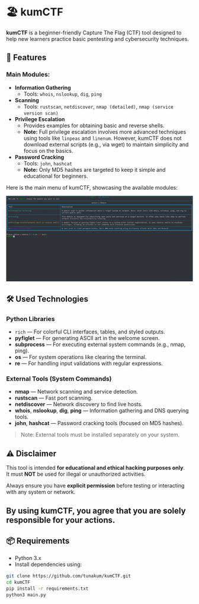 # 🏖 kumCTF

**kumCTF** is a beginner-friendly Capture The Flag (CTF) tool designed to help new learners practice basic pentesting and cybersecurity techniques.


## 🎯 Features

### Main Modules:
- **Information Gathering**
  - Tools: `whois`, `nslookup`, `dig`, `ping`
- **Scanning**
  - Tools: `rustscan`, `netdiscover`, `nmap (detailed)`, `nmap (service version scan)`
- **Privilege Escalation**
  - Provides examples for obtaining basic and reverse shells.
  - **Note:** Full privilege escalation involves more advanced techniques using tools like `linpeas` and `linenum`. However, kumCTF does not download external scripts (e.g., via wget) to maintain simplicity and focus on the basics.
- **Password Cracking**
  - Tools: `john`, `hashcat`
  - **Note:** Only MD5 hashes are targeted to keep it simple and educational for beginners.

Here is the main menu of kumCTF, showcasing the available modules:

![kumCTF Main Menu](https://github.com/tunakum/kumCTF/blob/a0895c87c272e3e1504d95e56734cc964b927be1/kumcftmainmenu.png)

## 🛠 Used Technologies

### Python Libraries
- `rich` — For colorful CLI interfaces, tables, and styled outputs.
- **pyfiglet** — For generating ASCII art in the welcome screen.
- **subprocess** — For executing external system commands (e.g., nmap, ping).
- **os** — For system operations like clearing the terminal.
- **re** — For handling input validations with regular expressions.

### External Tools (System Commands)
- **nmap** — Network scanning and service detection.
- **rustscan** — Fast port scanning.
- **netdiscover** — Network discovery to find live hosts.
- **whois**, **nslookup**, **dig**, **ping** — Information gathering and DNS querying tools.
- **john**, **hashcat** — Password cracking tools (focused on MD5 hashes).

> Note: External tools must be installed separately on your system.


## ⚠ Disclaimer

This tool is intended **for educational and ethical hacking purposes only**.  
It must **NOT** be used for illegal or unauthorized activities.

Always ensure you have **explicit permission** before testing or interacting with any system or network.

By using **kumCTF**, you agree that you are solely responsible for your actions.
---

## 📦 Requirements

- Python 3.x
- Install dependencies using:

```bash
git clone https://github.com/tunakum/kumCTF.git
cd kumCTF
pip install -r requirements.txt
python3 main.py
